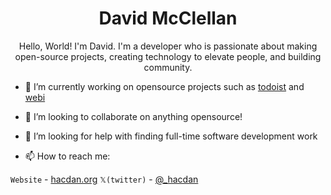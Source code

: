 <p align="center"> <h1 align="center">David McClellan</h1> </p>
<p align="center">Hello, World! I'm David. I'm a developer who is passionate about making open-source projects, creating technology to elevate people, and building community.
</p>

- 🔭 I’m currently working on opensource projects such as [todoist](https://github.com/sachaos/todoist) and [webi](https://github.com/webinstall)
- 👯 I’m looking to collaborate on anything opensource!

- 🤔 I’m looking for help with finding full-time software development work
- 📫 How to reach me:

`Website` - [hacdan.org](https://hacdan.org)
`𝕏(twitter)` - [@_hacdan](https://twitter.com/_hacdan)
